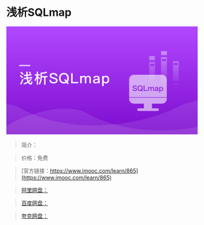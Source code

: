 # 浅析SQLmap

![img](../../assets/5fe442fc0001976c05400304.jpg)

> 简介：

> 价格：免费

> [官方链接：https://www.imooc.com/learn/865](https://www.imooc.com/learn/865)

> [阿里网盘：]()

> [百度网盘：]()

> [夸克网盘：]()
